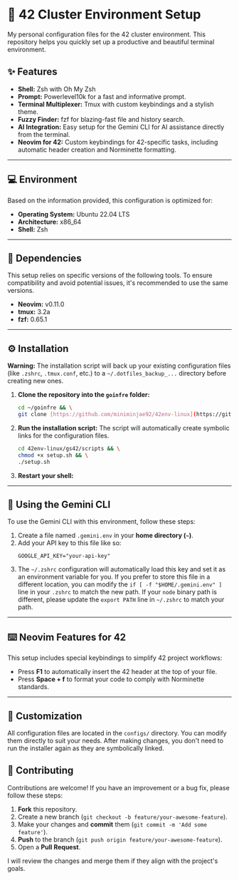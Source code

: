 # 🚀 42 Cluster Environment Setup

My personal configuration files for the 42 cluster environment. This repository helps you quickly set up a productive and beautiful terminal environment.

## ✨ Features

* **Shell:** Zsh with Oh My Zsh
* **Prompt:** Powerlevel10k for a fast and informative prompt.
* **Terminal Multiplexer:** Tmux with custom keybindings and a stylish theme.
* **Fuzzy Finder:** fzf for blazing-fast file and history search.
* **AI Integration:** Easy setup for the Gemini CLI for AI assistance directly from the terminal.
* **Neovim for 42:** Custom keybindings for 42-specific tasks, including automatic header creation and Norminette formatting.

---

## 💻 Environment

Based on the information provided, this configuration is optimized for:

* **Operating System:** Ubuntu 22.04 LTS
* **Architecture:** x86_64
* **Shell:** Zsh

---

## 🔧 Dependencies

This setup relies on specific versions of the following tools. To ensure compatibility and avoid potential issues, it's recommended to use the same versions.

* **Neovim:** v0.11.0
* **tmux:** 3.2a
* **fzf:** 0.65.1

---

## ⚙️ Installation

**Warning:** The installation script will back up your existing configuration files (like `.zshrc`, `.tmux.conf`, etc.) to a `~/.dotfiles_backup_...` directory before creating new ones.

1.  **Clone the repository into the `goinfre` folder:**
    ```bash
    cd ~/goinfre && \
    git clone [https://github.com/miniminjae92/42env-linux](https://github.com/miniminjae92/42env-linux)
    ```

2.  **Run the installation script:**
    The script will automatically create symbolic links for the configuration files.
    ```bash
    cd 42env-linux/gs42/scripts && \
    chmod +x setup.sh && \
    ./setup.sh
    ```

3.  **Restart your shell:**

---

## 🤖 Using the Gemini CLI

To use the Gemini CLI with this environment, follow these steps:

1.  Create a file named `.gemini.env` in your **home directory (`~`)**.
2.  Add your API key to this file like so:
    ```
    GOOGLE_API_KEY="your-api-key"
    ```
3.  The `~/.zshrc` configuration will automatically load this key and set it as an environment variable for you. If you prefer to store this file in a different location, you can modify the `if [ -f "$HOME/.gemini.env" ]` line in your `.zshrc` to match the new path. If your `node` binary path is different, please update the `export PATH` line in `~/.zshrc` to match your path.

---

## ⌨️ Neovim Features for 42

This setup includes special keybindings to simplify 42 project workflows:

* Press **F1** to automatically insert the 42 header at the top of your file.
* Press **Space + f** to format your code to comply with Norminette standards.

---

## 🔧 Customization

All configuration files are located in the `configs/` directory. You can modify them directly to suit your needs. After making changes, you don't need to run the installer again as they are symbolically linked.

## 🤝 Contributing

Contributions are welcome! If you have an improvement or a bug fix, please follow these steps:

1.  **Fork** this repository.
2.  Create a new branch (`git checkout -b feature/your-awesome-feature`).
3.  Make your changes and **commit** them (`git commit -m 'Add some feature'`).
4.  **Push** to the branch (`git push origin feature/your-awesome-feature`).
5.  Open a **Pull Request**.

I will review the changes and merge them if they align with the project's goals.
